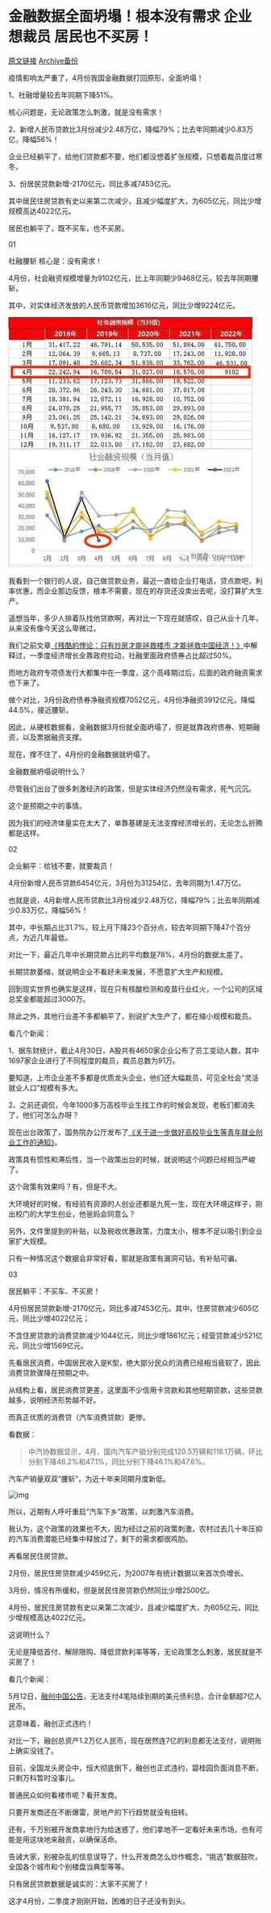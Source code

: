 # 金融数据全面坍塌！根本没有需求 企业想裁员 居民也不买房！ 

[原文链接](https://mp.weixin.qq.com/s/1BtaWmYtl6usa_jkkbYloA) [Archive备份](https://archive.ph/iqy9p)

疫情影响太严重了，4月份我国金融数据打回原形，全面坍塌！

1、社融增量较去年同期下降51%。

核心问题是，无论政策怎么刺激，就是没有需求！

2、新增人民币贷款比3月份减少2.48万亿，降幅79%；比去年同期减少0.83万亿，降幅56%！

企业已经躺平了，给他们贷款都不要，他们都没想着扩张规模，只想着裁员度过寒冬。

3、份居民贷款新增-2170亿元，同比多减7453亿元。

其中居民住房贷款有史以来第二次减少，且减少幅度扩大，为605亿元，同比少增规模高达4022亿元。

居民也躺平了，既不买车，也不买房。

01

社融腰斩 核心是：没有需求！

4月份，社会融资规模增量为9102亿元，比上年同期少9468亿元，较去年同期腰斩。

其中，对实体经济发放的人民币贷款增加3616亿元，同比少增9224亿元。

![img](imgs/社会融资规模.jpg)

我看到一个银行的人说，自己做贷款业务，最近一直给企业打电话，贷点款吧，利率优惠，而企业那边反馈，根本不需要，现在的存货还没卖出去呢，没打算扩大生产。

遥想当年，多少人排着队找他贷款啊，再对比一下现在就感叹，自己从业十几年，从来没有像今天这么卑微过。

我们之前文章[《残酷的悖论：只有炒房才能拯救楼市 才能拯救中国经济！》](https://www.163.com/dy/article/H4U1LAOR0539HG14.html)中解释过，一季度经济增长全靠政府拉动，社融里面政府债券占比超过50%。

而地方政府专项债发行大都集中在一季度，这个高峰期过后，后面的政府融资需求也下来了。

做个对比，3月份政府债券净融资规模7052亿元，4月份净融资3912亿元，降幅44.5%，接近腰斩。

因此，从硬核数据看，金融数据3月份就全面坍塌了，但是就靠政府债券、短期融资，以及票据融资支撑。

现在，撑不住了，4月份的金融数据就坍塌了。

金融数据坍塌说明什么？

尽管我们出台了很多刺激经济的政策，但是实体经济仍然没有需求，死气沉沉。

这个是预期之中的事情。

因为我们的经济体量实在太大了，单靠基建是无法支撑经济增长的，无论怎么折腾都是这样。

02

企业躺平：给钱不要，就要裁员！

4月份新增人民币贷款6454亿元，3月份为31254亿，去年同期为1.47万亿。

也就是说，4月新增人民币贷款比3月份减少2.48万亿，降幅79%；比去年同期减少0.83万亿，降幅56%！

其中，中长期占比31.7%，较上月下降23个百分点，较去年同期下降47个百分点，为近几年最低。

对比一下，最近几年中长期贷款占比的平均数是78%，4月份的数据太差了。

长期贷款萎缩，就说明企业不看好未来发展，不愿意扩大生产和规模。

回到现实世界也确实是这样，现在只有核酸检测和疫苗行业红火，一个公司的区域总奖金都能超过3000万。

除此之外，其他行业差不多都躺平了，别说扩大生产了，都在缩小规模和裁员。

看几个新闻：

1、据东财统计，截止4月30日，A股共有4650家企业公布了员工变动人数，其中1697家企业进行了不同程度的裁员，裁员总数为91万。

要知道，上市企业差不多都是优质龙头企业，他们还大幅裁员，可见全社会“灵活就业人口”规模有多大。

2、之前还调侃，今年1000多万高校毕业生找工作的时候会发现，老板们都消失了，他们可怎么办呀？

现在出台政策了，国务院办公厅发布了[《关于进一步做好高校毕业生等青年就业创业工作的通知》](http://www.gov.cn/zhengce/content/2022-05/13/content_5690111.htm)。

政策具有惯性和滞后性，当一个政策出台的时候，就说明这个问题已经相当严峻了。

这个政策有效果吗？有，但是不大。

大环境好的时候，有经验有资源的人创业还都是九死一生，现在大环境这样子，刚出校门的大学生创业，他爸妈会同意么？

另外，文件里提到的补贴，以及税收优惠政策，力度太小，根本不足以吸引到企业家扩大规模。

只有一种情况这个数据会非常好看，那就是政策有漏洞可钻，有补贴可骗。

03

居民躺平：不买车、不买房！

4月份居民贷款新增-2170亿元，同比多减7453亿元。其中，住房贷款减少605亿元，同比少增4022亿元；

不含住房贷款的消费贷款减少1044亿元，同比少增1861亿元；经营贷款减少521亿元，同比少增1569亿元。

先看居民消费，中国居民收入是K型，绝大部分民众的消费已经相当疲软了，因此消费贷款骤降在预期之中。

从结构上看，居民消费贷更差，这里面不少信用卡贷款和其他短期贷款，这些贷款越多，说明经济形势越不好。

而真正优质的消费贷（汽车消费贷款）更惨。

看数据：

>中汽协数据显示，4月，国内汽车产销分别完成120.5万辆和118.1万辆，环比分别下降46.2%和47.1%，同比分别下降46.1%和47.6%。

汽车产销量双双“腰斩”，为近十年来同期月度新低。

![img](2022年4月国内汽车市场销量情况.png)

所以，近期有人呼吁重启“汽车下乡”政策，以刺激汽车消费。

我认为，这个政策的效果也不大，因为经过之前的政策刺激，农村过去几十年压抑的汽车消费潜能已经集中释放过了，剩下的需求都很鸡肋。

再看居民住房贷款。

2月份，居民住房贷款减少459亿元，为2007年有统计数据以来首次负增长。

3月份，情况有所缓和，但是居民住房贷款仍然同比少增2500亿。

4月份，居民住房贷款有史以来第二次减少，且减少幅度扩大，为605亿元，同比少增规模高达4022亿元。

这说明什么？

无论是降低首付、解除限购、降低贷款利率等等，无论政策怎么刺激，居民就是不买房了！

看几个新闻：

5月12日，[融创中国公告](https://www.sunac.com.cn/upload/file/2022-05-12/e9968cd3-6f68-47c7-af2a-2a52b9ba43f0.pdf)，无法支付4笔陆续到期的美元债利息，合计金额超7亿人民币。 

这意味着，融创正式违约！

对比一下，融创总资产1.2万亿人民币，现在居然连7亿的利息都无法支付，说明账上确实没钱了。

目前，全国龙头房企中，恒大彻底倒下，融创也正式违约，碧桂园负面消息不断，只剩万科暂时没事儿。

普通民众如何看楼市呢？看开发商。

只要开发商还在不断爆雷，房地产的下行趋势就没有扭转。

还有，千万别被开发商拿地行为给迷惑了，他们拿地不一定看好未来市场，也有可能是用这块地来融资，以确保活命。

告诫大家，别被杂乱的信息误导了，什么开发商怎么炒作概念，“挑选”数据鼓吹，全国各个城市和个别楼盘当典型等等。

只有居民贷款数据是诚实的：大家不买房了！

这才4月份，二季度才刚刚开始，困难的日子还没有到头。